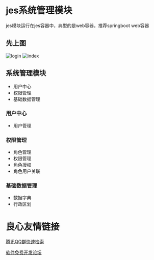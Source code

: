 # jes系统管理模块
jes模块运行在jes容器中，典型的是web容器，推荐springboot web容器
## 先上图
![login](docs/preview/login.png)
![index](docs/preview/index.png)
## 系统管理模块
- 用户中心
- 权限管理
- 基础数据管理

### 用户中心
- 用户管理
### 权限管理
- 角色管理
- 权限管理
- 角色授权
- 角色用户关联
### 基础数据管理
- 数据字典
- 行政区划


 # 良心友情链接

[腾讯QQ群快速检索](http://u.720life.cn/s/8cf73f7c)

[软件免费开发论坛](http://u.720life.cn/s/bbb01dc0)